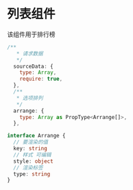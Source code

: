 # 列表组件

该组件用于排行榜

```JavaScript
/**
   * 请求数据
   */
  sourceData: {
    type: Array,
    require: true,
  },
  /**
   * 选项排列
   */
  arrange: {
    type: Array as PropType<Arrange[]>,
  },

```

```ts
interface Arrange {
  // 要渲染的值
  key: string
  // 样式 可编辑
  style: object
  // 渲染标签
  type: string
}
```
